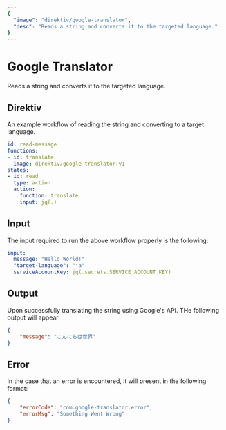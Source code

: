 ```yaml
---
{
  "image": "direktiv/google-translator",
  "desc": "Reads a string and converts it to the targeted language."
}
---
```


# Google Translator

Reads a string and converts it to the targeted language.

## Direktiv

An example workflow of reading the string and converting to a target language.

```yaml
id: read-message
functions:
- id: translate
  image: direktiv/google-translator:v1
states:
- id: read
  type: action
  action:
    function: translate
    input: jq(.)
```

## Input

The input required to run the above workflow properly is the following:

```yaml
input:
  message: "Hello World!"
  "target-language": "ja"
  serviceAccountKey: jq(.secrets.SERVICE_ACCOUNT_KEY)
```

## Output

Upon successfully translating the string using Google's API. THe following output will appear

```json
{
    "message": "こんにちは世界"
}
```

## Error

In the case that an error is encountered, it will present in the following format:

```json
{
    "errorCode": "com.google-translator.error",
    "errorMsg": "Something Went Wrong"
}
```
